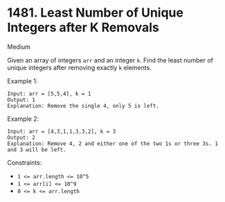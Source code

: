 # 1481. Least Number of Unique Integers after K Removals 
      
Medium

Given an array of integers `arr` and an integer `k`. Find the least number of unique integers 
after removing exactly `k` elements.

Example 1:
```
Input: arr = [5,5,4], k = 1
Output: 1
Explanation: Remove the single 4, only 5 is left.
```
Example 2:
```
Input: arr = [4,3,1,1,3,3,2], k = 3
Output: 2
Explanation: Remove 4, 2 and either one of the two 1s or three 3s. 1 and 3 will be left.
```

Constraints:

* `1 <= arr.length <= 10^5`
* `1 <= arr[i] <= 10^9`
* `0 <= k <= arr.length`